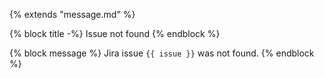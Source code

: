 {% extends "message.md" %}

{% block title -%}
Issue not found
{% endblock %}

{% block message %}
Jira issue `{{ issue }}` was not found.
{% endblock %}
